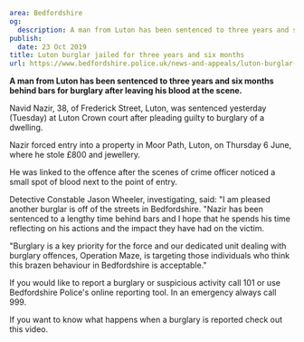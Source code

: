 ```yaml
area: Bedfordshire
og:
  description: A man from Luton has been sentenced to three years and six months behind bars for burglary after leaving his blood at the scene.
publish:
  date: 23 Oct 2019
title: Luton burglar jailed for three years and six months
url: https://www.bedfordshire.police.uk/news-and-appeals/luton-burglar-jailed-oct19
```

**A man from Luton has been sentenced to three years and six months behind bars for burglary after leaving his blood at the scene.**

Navid Nazir, 38, of Frederick Street, Luton, was sentenced yesterday (Tuesday) at Luton Crown court after pleading guilty to burglary of a dwelling.

Nazir forced entry into a property in Moor Path, Luton, on Thursday 6 June, where he stole £800 and jewellery.

He was linked to the offence after the scenes of crime officer noticed a small spot of blood next to the point of entry.

Detective Constable Jason Wheeler, investigating, said: "I am pleased another burglar is off of the streets in Bedfordshire. "Nazir has been sentenced to a lengthy time behind bars and I hope that he spends his time reflecting on his actions and the impact they have had on the victim.

"Burglary is a key priority for the force and our dedicated unit dealing with burglary offences, Operation Maze, is targeting those individuals who think this brazen behaviour in Bedfordshire is acceptable."

If you would like to report a burglary or suspicious activity call 101 or use Bedfordshire Police's online reporting tool. In an emergency always call 999.

If you want to know what happens when a burglary is reported check out this video.
